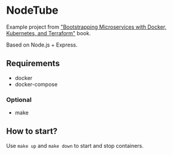 # NodeTube

Example project from ["Bootstrapping Microservices with Docker, Kubernetes, and Terraform"](https://www.manning.com/books/bootstrapping-microservices-with-docker-kubernetes-and-terraform) book.

Based on Node.js + Express.

## Requirements

* docker
* docker-compose

### Optional

* make

## How to start?

Use `make up` and `make down` to start and stop containers.

